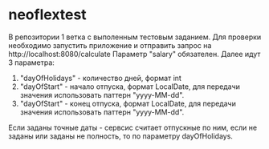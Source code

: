 # neoflextest

В репозитории 1 ветка с выполенным тестовым заданием.
Для проверки необходимо запустить приложение и отправить запрос на http://localhost:8080/calculate
Параметр "salary" обязателен. 
Далее идут 3 параметра:
1. "dayOfHolidays" - количество дней, формат int
2. "dayOfStart" - начало отпуска, формат LocalDate, для передачи значения использовать паттерн "yyyy-MM-dd".
3. "dayOfStart" - конец отпуска, формат LocalDate, для передачи значения использовать паттерн "yyyy-MM-dd".

Если заданы точные даты - сервсис считает отпускные по ним, если не заданы или заданы не полность, то по параметру dayOfHolidays. 
